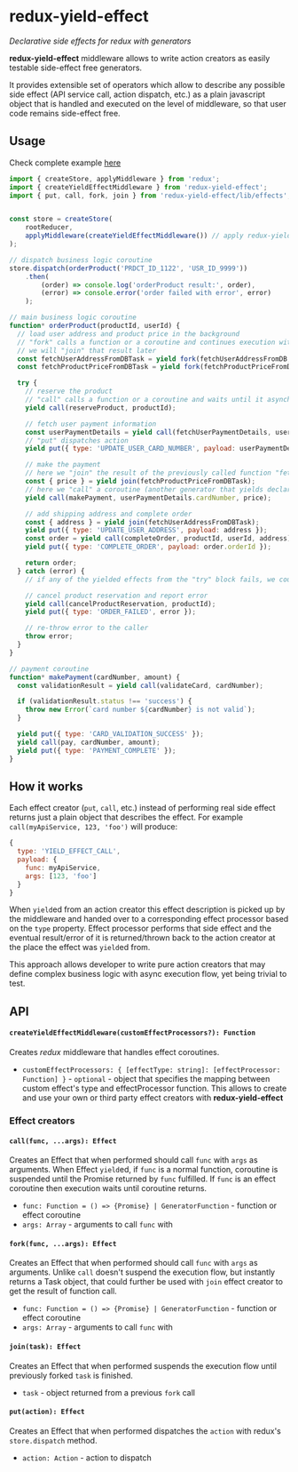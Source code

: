 # redux-yield-effect
_Declarative side effects for redux with generators_

__redux-yield-effect__ middleware allows to write action creators as easily testable side-effect free generators.

It provides extensible set of operators which allow to describe any possible side effect (API service call, action dispatch, etc.) as a plain javascript object that is handled and executed on the level of middleware, so that user code remains side-effect free.

## Usage

Check complete example [here](https://github.com/wizardzloy/redux-yield-effect/blob/master/examples/index.js)

````js
import { createStore, applyMiddleware } from 'redux';
import { createYieldEffectMiddleware } from 'redux-yield-effect';
import { put, call, fork, join } from 'redux-yield-effect/lib/effects';


const store = createStore(
    rootReducer,
    applyMiddleware(createYieldEffectMiddleware()) // apply redux-yield-effect middleware
);

// dispatch business logic coroutine
store.dispatch(orderProduct('PRDCT_ID_1122', 'USR_ID_9999'))
    .then(
        (order) => console.log('orderProduct result:', order),
        (error) => console.error('order failed with error', error)
    );

// main business logic coroutine
function* orderProduct(productId, userId) {
  // load user address and product price in the background
  // "fork" calls a function or a coroutine and continues execution without waiting for a result
  // we will "join" that result later
  const fetchUserAddressFromDBTask = yield fork(fetchUserAddressFromDB, userId);
  const fetchProductPriceFromDBTask = yield fork(fetchProductPriceFromDB, userId);

  try {
    // reserve the product
    // "call" calls a function or a coroutine and waits until it asynchronously resolves
    yield call(reserveProduct, productId);

    // fetch user payment information
    const userPaymentDetails = yield call(fetchUserPaymentDetails, userId);
    // "put" dispatches action
    yield put({ type: 'UPDATE_USER_CARD_NUMBER', payload: userPaymentDetails.cardNumber });

    // make the payment
    // here we "join" the result of the previously called function "fetchProductPriceFromDB", so wait until it is done
    const { price } = yield join(fetchProductPriceFromDBTask);
    // here we "call" a coroutine (another generator that yields declarative effects)
    yield call(makePayment, userPaymentDetails.cardNumber, price);

    // add shipping address and complete order
    const { address } = yield join(fetchUserAddressFromDBTask);
    yield put({ type: 'UPDATE_USER_ADDRESS', payload: address });
    const order = yield call(completeOrder, productId, userId, address);
    yield put({ type: 'COMPLETE_ORDER', payload: order.orderId });

    return order;
  } catch (error) {
    // if any of the yielded effects from the "try" block fails, we could catch that error here

    // cancel product reservation and report error
    yield call(cancelProductReservation, productId);
    yield put({ type: 'ORDER_FAILED', error });

    // re-throw error to the caller
    throw error;
  }
}

// payment coroutine
function* makePayment(cardNumber, amount) {
  const validationResult = yield call(validateCard, cardNumber);

  if (validationResult.status !== 'success') {
    throw new Error(`card number ${cardNumber} is not valid`);
  }

  yield put({ type: 'CARD_VALIDATION_SUCCESS' });
  yield call(pay, cardNumber, amount);
  yield put({ type: 'PAYMENT_COMPLETE' });
}
````

## How it works
Each effect creator (`put`, `call`, etc.) instead of performing real side effect returns just a plain object that describes the effect.
For example `call(myApiService, 123, 'foo')` will produce:
````js
{ 
  type: 'YIELD_EFFECT_CALL',
  payload: {
    func: myApiService,
    args: [123, 'foo']
  }
}
````
When `yield`ed from an action creator this effect description is picked up by the middleware and handed over to a corresponding effect processor based on the `type` property. Effect processor performs that side effect and the eventual result/error of it is returned/thrown back to the action creator at the place the effect was `yield`ed from.

This approach allows developer to write pure action creators that may define complex business logic with async execution flow, yet being trivial to test.

## API

#### `createYieldEffectMiddleware(customEffectProcessors?): Function`
Creates _redux_ middleware that handles effect coroutines.
- `customEffectProcessors: { [effectType: string]: [effectProcessor: Function] }` - `optional` - object that specifies the  mapping between custom effect's type and effectProcessor function. This allows to create and use your own or third party effect creators with __redux-yield-effect__

### Effect creators

#### `call(func, ...args): Effect`
Creates an Effect that when performed should call `func` with `args` as arguments. When Effect `yield`ed, if `func` is a normal function, coroutine is suspended until the Promise returned by `func` fulfilled. If `func` is an effect coroutine then  execution waits until coroutine returns.
- `func: Function = () => {Promise} | GeneratorFunction` - function or effect coroutine
- `args: Array` - arguments to call `func` with

#### `fork(func, ...args): Effect`
Creates an Effect that when performed should call `func` with `args` as arguments. Unlike `call` doesn't suspend the execution flow, but instantly returns a Task object, that could further be used with `join` effect creator to get the result of function call.
- `func: Function = () => {Promise} | GeneratorFunction` - function or effect coroutine
- `args: Array` - arguments to call `func` with

#### `join(task): Effect`
Creates an Effect that when performed suspends the execution flow until previously forked `task` is finished.
- `task` - object returned from a previous `fork` call

#### `put(action): Effect`
Creates an Effect that when performed dispatches the `action` with redux's `store.dispatch` method.
- `action: Action` - action to dispatch
